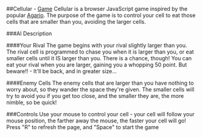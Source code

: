 ##Cellular - [Game][link]
Cellular is a browser JavaScript game inspired by the popular [Agario][agar]. The purpose
of the game is to control your cell to eat those cells that are smaller than you,
avoiding the larger cells.

###AI Description

####Your Rival
The game begins with your rival slightly larger than you. The rival cell is programmed
to chase you when it is larger than you, or eat smaller cells until it IS larger
than you. There is a chance, though! You can eat your rival when you are larger,
gaining you a whopping 50 point. But beware!! - It'll be back, and in greater size...


####Enemy Cells
The enemy cells that are larger than you have nothing to worry about, so they wander
the space they're given. The smaller cells will try to avoid you if you get too close,
and the smaller they are, the more nimble, so be quick!

###Controls
Use your mouse to control your cell - your cell will follow your mouse position,
the farther away the mouse, the faster your cell will go!
Press "R" to refresh the page, and "Space" to start the game



[link]: http://adutta91.github.io/Cellular-Game/
[agar]: http://www.agar.io
